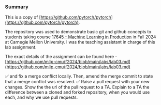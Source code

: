 ### Summary

This is a copy of [https://github.com/pytorch/pytorch](https://github.com/pytorch/pytorch). 

The repository was used to demonstrate basic git and github concepts to students taking course [17645 - Machine Learning in Production](https://mlip-cmu.github.io/f2024/) in Fall 2024 at Carnegie Mellon University. I was the teaching assistant in charge of this lab assignment.

The exact details of the assignment can be found here - [https://github.com/mlip-cmu/f2024/blob/main/labs/lab03.md](https://github.com/mlip-cmu/f2024/blob/main/labs/lab03.md)

✅ and fix a merge conflict locally. Then, amend the merge commit to state that a merge conflict was resolved.
✅ Raise a pull request with your new changes. Show the the url of the pull request to a TA.
Explain to a TA the difference between a cloned and forked repository, when you would use each, and why we use pull requests.
